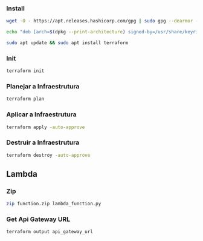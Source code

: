 ### Install


``` sh 
wget -O - https://apt.releases.hashicorp.com/gpg | sudo gpg --dearmor -o /usr/share/keyrings/hashicorp-archive-keyring.gpg
```
``` sh 
echo "deb [arch=$(dpkg --print-architecture) signed-by=/usr/share/keyrings/hashicorp-archive-keyring.gpg] https://apt.releases.hashicorp.com $(lsb_release -cs) main" | sudo tee /etc/apt/sources.list.d/hashicorp.list
```
``` sh 
sudo apt update && sudo apt install terraform
```

### Init
``` sh 
terraform init
```

### Planejar a Infraestrutura
``` sh 
terraform plan
```

### Aplicar a Infraestrutura
``` sh 
terraform apply -auto-approve
```


### Destruir a Infraestrutura
``` sh 
terraform destroy -auto-approve
```

## Lambda


### Zip
``` sh 
zip function.zip lambda_function.py
```


### Get Api Gateway URL
``` sh 
terraform output api_gateway_url
```


